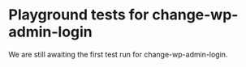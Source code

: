 # Playground tests for change-wp-admin-login
We are still awaiting the first test run for change-wp-admin-login.
